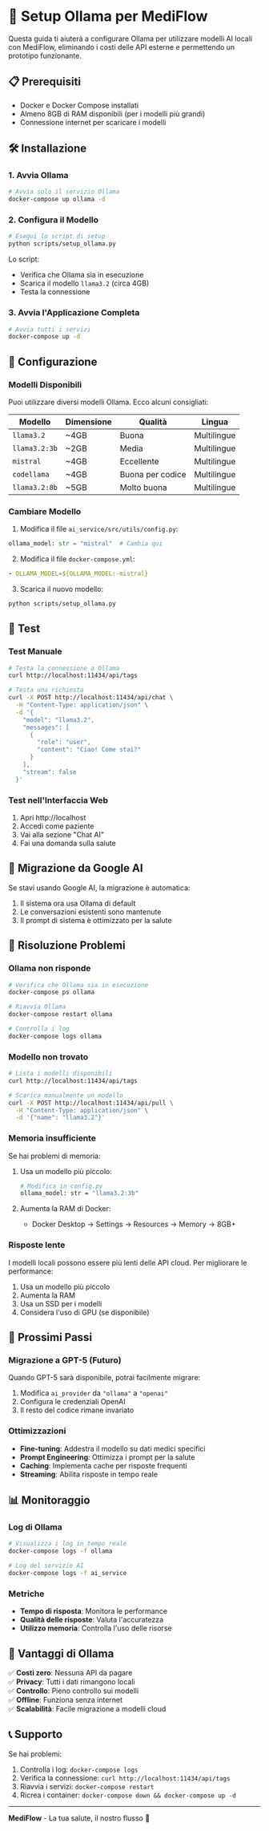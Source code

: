 # 🚀 Setup Ollama per MediFlow

Questa guida ti aiuterà a configurare Ollama per utilizzare modelli AI locali con MediFlow, eliminando i costi delle API esterne e permettendo un prototipo funzionante.

## 📋 Prerequisiti

- Docker e Docker Compose installati
- Almeno 8GB di RAM disponibili (per i modelli più grandi)
- Connessione internet per scaricare i modelli

## 🛠️ Installazione

### 1. Avvia Ollama

```bash
# Avvia solo il servizio Ollama
docker-compose up ollama -d
```

### 2. Configura il Modello

```bash
# Esegui lo script di setup
python scripts/setup_ollama.py
```

Lo script:
- Verifica che Ollama sia in esecuzione
- Scarica il modello `llama3.2` (circa 4GB)
- Testa la connessione

### 3. Avvia l'Applicazione Completa

```bash
# Avvia tutti i servizi
docker-compose up -d
```

## 🔧 Configurazione

### Modelli Disponibili

Puoi utilizzare diversi modelli Ollama. Ecco alcuni consigliati:

| Modello | Dimensione | Qualità | Lingua |
|---------|------------|---------|--------|
| `llama3.2` | ~4GB | Buona | Multilingue |
| `llama3.2:3b` | ~2GB | Media | Multilingue |
| `mistral` | ~4GB | Eccellente | Multilingue |
| `codellama` | ~4GB | Buona per codice | Multilingue |
| `llama3.2:8b` | ~5GB | Molto buona | Multilingue |

### Cambiare Modello

1. Modifica il file `ai_service/src/utils/config.py`:
```python
ollama_model: str = "mistral"  # Cambia qui
```

2. Modifica il file `docker-compose.yml`:
```yaml
- OLLAMA_MODEL=${OLLAMA_MODEL:-mistral}
```

3. Scarica il nuovo modello:
```bash
python scripts/setup_ollama.py
```

## 🧪 Test

### Test Manuale

```bash
# Testa la connessione a Ollama
curl http://localhost:11434/api/tags

# Testa una richiesta
curl -X POST http://localhost:11434/api/chat \
  -H "Content-Type: application/json" \
  -d '{
    "model": "llama3.2",
    "messages": [
      {
        "role": "user",
        "content": "Ciao! Come stai?"
      }
    ],
    "stream": false
  }'
```

### Test nell'Interfaccia Web

1. Apri http://localhost
2. Accedi come paziente
3. Vai alla sezione "Chat AI"
4. Fai una domanda sulla salute

## 🔄 Migrazione da Google AI

Se stavi usando Google AI, la migrazione è automatica:

1. Il sistema ora usa Ollama di default
2. Le conversazioni esistenti sono mantenute
3. Il prompt di sistema è ottimizzato per la salute

## 🚨 Risoluzione Problemi

### Ollama non risponde

```bash
# Verifica che Ollama sia in esecuzione
docker-compose ps ollama

# Riavvia Ollama
docker-compose restart ollama

# Controlla i log
docker-compose logs ollama
```

### Modello non trovato

```bash
# Lista i modelli disponibili
curl http://localhost:11434/api/tags

# Scarica manualmente un modello
curl -X POST http://localhost:11434/api/pull \
  -H "Content-Type: application/json" \
  -d '{"name": "llama3.2"}'
```

### Memoria insufficiente

Se hai problemi di memoria:

1. Usa un modello più piccolo:
   ```bash
   # Modifica in config.py
   ollama_model: str = "llama3.2:3b"
   ```

2. Aumenta la RAM di Docker:
   - Docker Desktop → Settings → Resources → Memory → 8GB+

### Risposte lente

I modelli locali possono essere più lenti delle API cloud. Per migliorare le performance:

1. Usa un modello più piccolo
2. Aumenta la RAM
3. Usa un SSD per i modelli
4. Considera l'uso di GPU (se disponibile)

## 🔮 Prossimi Passi

### Migrazione a GPT-5 (Futuro)

Quando GPT-5 sarà disponibile, potrai facilmente migrare:

1. Modifica `ai_provider` da `"ollama"` a `"openai"`
2. Configura le credenziali OpenAI
3. Il resto del codice rimane invariato

### Ottimizzazioni

- **Fine-tuning**: Addestra il modello su dati medici specifici
- **Prompt Engineering**: Ottimizza i prompt per la salute
- **Caching**: Implementa cache per risposte frequenti
- **Streaming**: Abilita risposte in tempo reale

## 📊 Monitoraggio

### Log di Ollama

```bash
# Visualizza i log in tempo reale
docker-compose logs -f ollama

# Log del servizio AI
docker-compose logs -f ai_service
```

### Metriche

- **Tempo di risposta**: Monitora le performance
- **Qualità delle risposte**: Valuta l'accuratezza
- **Utilizzo memoria**: Controlla l'uso delle risorse

## 🎯 Vantaggi di Ollama

✅ **Costi zero**: Nessuna API da pagare  
✅ **Privacy**: Tutti i dati rimangono locali  
✅ **Controllo**: Pieno controllo sui modelli  
✅ **Offline**: Funziona senza internet  
✅ **Scalabilità**: Facile migrazione a modelli cloud  

## 📞 Supporto

Se hai problemi:

1. Controlla i log: `docker-compose logs`
2. Verifica la connessione: `curl http://localhost:11434/api/tags`
3. Riavvia i servizi: `docker-compose restart`
4. Ricrea i container: `docker-compose down && docker-compose up -d`

---

**MediFlow** - La tua salute, il nostro flusso 🏥
